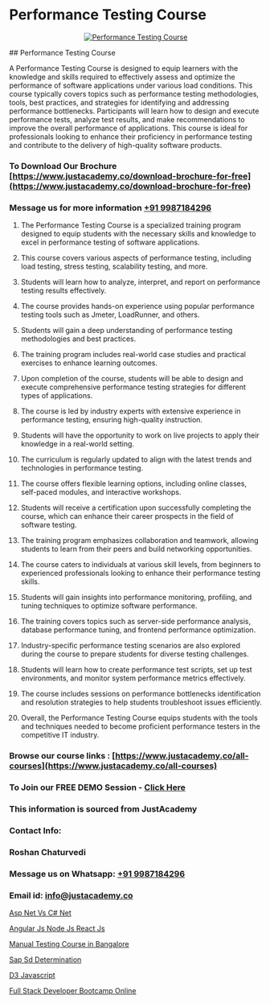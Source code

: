 # Performance Testing Course

<p align="center">
  <a href="https://justacademy.co/program-detail/software-testing">
    <img src="https://justacademy.co/storage2/program_images/1704700438.webp" alt="Performance Testing Course">
  </a>
</p>
## Performance Testing Course

A Performance Testing Course is designed to equip learners with the knowledge and skills required to effectively assess and optimize the performance of software applications under various load conditions. This course typically covers topics such as performance testing methodologies, tools, best practices, and strategies for identifying and addressing performance bottlenecks. Participants will learn how to design and execute performance tests, analyze test results, and make recommendations to improve the overall performance of applications. This course is ideal for professionals looking to enhance their proficiency in performance testing and contribute to the delivery of high-quality software products.
### To Download Our Brochure [https://www.justacademy.co/download-brochure-for-free](https://www.justacademy.co/download-brochure-for-free)
### Message us for more information [+91 9987184296](https://api.whatsapp.com/send?phone=919987184296)
1) The Performance Testing Course is a specialized training program designed to equip students with the necessary skills and knowledge to excel in performance testing of software applications.

2) This course covers various aspects of performance testing, including load testing, stress testing, scalability testing, and more.

3) Students will learn how to analyze, interpret, and report on performance testing results effectively.

4) The course provides hands-on experience using popular performance testing tools such as Jmeter, LoadRunner, and others.

5) Students will gain a deep understanding of performance testing methodologies and best practices.

6) The training program includes real-world case studies and practical exercises to enhance learning outcomes.

7) Upon completion of the course, students will be able to design and execute comprehensive performance testing strategies for different types of applications.

8) The course is led by industry experts with extensive experience in performance testing, ensuring high-quality instruction.

9) Students will have the opportunity to work on live projects to apply their knowledge in a real-world setting.

10) The curriculum is regularly updated to align with the latest trends and technologies in performance testing.

11) The course offers flexible learning options, including online classes, self-paced modules, and interactive workshops.

12) Students will receive a certification upon successfully completing the course, which can enhance their career prospects in the field of software testing.

13) The training program emphasizes collaboration and teamwork, allowing students to learn from their peers and build networking opportunities.

14) The course caters to individuals at various skill levels, from beginners to experienced professionals looking to enhance their performance testing skills.

15) Students will gain insights into performance monitoring, profiling, and tuning techniques to optimize software performance.

16) The training covers topics such as server-side performance analysis, database performance tuning, and frontend performance optimization.

17) Industry-specific performance testing scenarios are also explored during the course to prepare students for diverse testing challenges.

18) Students will learn how to create performance test scripts, set up test environments, and monitor system performance metrics effectively.

19) The course includes sessions on performance bottlenecks identification and resolution strategies to help students troubleshoot issues efficiently.

20) Overall, the Performance Testing Course equips students with the tools and techniques needed to become proficient performance testers in the competitive IT industry.

### Browse our course links : [https://www.justacademy.co/all-courses](https://www.justacademy.co/all-courses) 
### To Join our FREE DEMO Session - [Click Here](https://www.justacademy.co/register-for-course-demo)


### This information is sourced from JustAcademy
### Contact Info:
### Roshan Chaturvedi
### Message us on Whatsapp: [+91 9987184296](https://api.whatsapp.com/send?phone=919987184296)
### Email id: [info@justacademy.co](mailto:info@justacademy.co)
                
[Asp Net Vs C# Net](https://www.linkedin.com/pulse/asp-net-vs-c-justacademy-brisbane-2i8ue?trackingId=n8mUs4lY5DQ0%2B6dUssJRzw%3D%3D&lipi=urn%3Ali%3Apage%3Ad_flagship3_company_admin%3Bg2rksucGRY2lUjxOm9ICQw%3D%3D)

[Angular Js Node Js React Js](https://www.linkedin.com/pulse/angular-js-node-react-justacademy-berlin-mn9fc?trackingId=Faxx0bdJnjwz5o7cpqVwLQ%3D%3D&lipi=urn%3Ali%3Apage%3Ad_flagship3_company_admin%3B9LRf%2B9vgRJ%2BRyqfmHudhjA%3D%3D)

[Manual Testing Course in Bangalore](https://medium.com/@shivamja27/manual-testing-course-in-bangalore-3c8d9f31019b)

[Sap Sd Determination](https://medium.com/@ranemanish460/sap-sd-determination-46fab96ba108)

[D3 Javascript](https://justacademyin.github.io/Articles/D3-Javascript)

[Full Stack Developer Bootcamp Online](https://justacademyin.github.io/justacademy/full-stack-developer-bootcamp-online)

